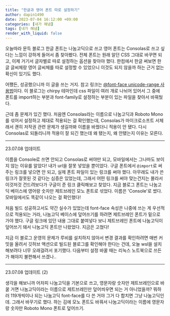 ```yaml
---
title: "한글과 영어 폰트 따로 설정하기"
author: dapin1490
date: 2023-07-04 16:12:00 +09:00
categories: [내가 해냄]
tags: [내가 해냄]
render_with_liquid: false
---
```


오늘따라 문득 블로그 한글 폰트는 나눔고딕으로 쓰고 영어 폰트는 Consolas로 쓰고 싶다는 느낌이 강하게 들어서 좀 찾아봤다. 전체 폰트는 원래 알던 CSS 그대로 바꾸면 되고, 이제 거기서 글자별로 따로 설정하는 옵션을 찾아야 했다. 한컴에서 한글 써보면 한글 글씨체랑 영어 글씨체를 따로 설정할 수 있었으니 이것도 되지 않을까 하는 근거 없는 확신이 있기도 했다.

어쨌든, 성공했으니까 이 글을 쓰는 거지. 참고 링크는 [@font-face unicode-range 사용법](https://jineecode.tistory.com/104)이다. 이 블로그는 chirpy 테마인데 css 파일이 여러 개로 나뉘어 있어서 그 중에 폰트를 import하는 부분과 font-family로 설정하는 부분이 있는 파일을 찾아서 바꿔뒀다.

근데 좀 문제가 있긴 했다. 처음엔 Consolas라는 이름으로 나눔고딕과 Roboto Mono를 섞어서 설정하고 제대로 적용되는 걸 확인했는데, Consolas가 마이크로소프트 서체래서 괜히 저작권 관련 문제가 생길까봐 이름을 바꿨더니 적용이 안 됐다. 다시 Consolas로 되돌리니까 적용이 잘 되긴 했는데 왜 됐는지, 왜 안됐는지 이유는 모른다.

---

23.07.08 업데이트

이름을 Console로 쓰면 안되고 Consolas로 써야만 되고, 모바일에서는 그나마도 보이지 않는 이유를 알았다! 내가 url을 잘못 넣었을 뿐이었다. 구글 폰트에서 `@import`로 써주는 링크를 넣으면 안 되고, 실제 폰트 파일이 있는 링크를 써야 했다. 아무래도 내가 쓴 링크가 잘못된 것 같다는 심증은 있었는데, 그래서 어떤 링크를 써야 맞는건지는 몰라서 이것저것 건드려보다가 구글이 준 링크 클릭해보고 찾았다. 지금 블로그 폰트는 나눔고딕 베이스에 영어랑 숫자만 제트브레인 모노 폰트로 섞었다. 이름은 'Console'로 썼다. 모바일에서도 똑같이 나오는 걸 확인했다!

처음 빌드 성공하고서도 약간 실수가 있었는데 font-face 속성은 나중에 쓰는 게 우선적으로 적용되는 거라, 나눔고딕 베이스에 덮어쓰기를 하려면 제트브레인 폰트가 밑으로 가야 했다. 구글 링크에 있던 내용 그대로 붙여넣다 보니 제트브레인 폰트에 나눔고딕이 덮어쓰기 돼서 나눔고딕 폰트만 나왔었다. 지금은 고쳤다!

지금 이 블로그 운영의 문제가 루비를 설치하지 않아서 변경 결과를 확인하려면 매번 커밋을 올려서 깃허브 액션으로 빌드된 블로그를 확인해야 한다는 건데, 오늘 wsl을 설치해보려다 너무 오래걸려서 포기했다. 다음부터 설정 바꿀 때는 리눅스 노트북으로 쓰든가 해야지 불편해서 쓰겠나..

---

23.07.08 업데이트 (2)

생각을 해보니까 어차피 나눔고딕을 기본으로 쓰고, 영문자랑 숫자만 제트브레인으로 바꿀 거면 나눔고딕이라는 이름으로 제트브레인만 덮어씌우면 되는 거 아니었을까? 뭐하러 119개씩이나 되는 나눔고딕 font-face를 다 쓴 거야 그거 다 합치면 그냥 나눔고딕인데. 그래서 바꾸기로 했다. 하는 김에 모노 폰트도 바꿔서 나눔고딕이라는 이름에 영문자랑 숫자만 Roboto Mono 폰트로 덮어쓰기.